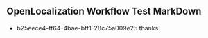 ## OpenLocalization Workflow Test MarkDown
* b25eece4-ff64-4bae-bff1-28c75a009e25 thanks!

<!--HONumber=Aug16_HO5-->


